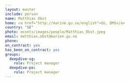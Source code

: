 ```yaml
---
layout: master
include: person
name: Matthias Obst
home: <a href="http://marine.gu.se/english">GU, DMS</a>
country: "SE"
photo: assets/images/people/Matthias_Obst.jpeg
email: matthias.obst@marine.gu.se
phone:
on_contract: yes
has_been_on_contract: yes
groups:
  deepdive-sg:
    role: Project manager
  deepdive-po:
    role: Project manager
---
```

